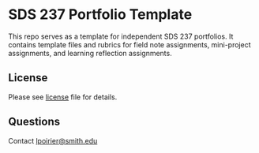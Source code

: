 # SDS 237 Portfolio Template

This repo serves as a template for independent SDS 237 portfolios. It contains template files and rubrics for field note assignments, mini-project assignments, and learning reflection assignments. 

## License

Please see [license](https://github.com/SDS-237-Data-Ethnography-spring-22/portfolio/blob/main/LICENSE) file for details.

## Questions

Contact [lpoirier@smith.edu](mailto:lpoirier@smith.edu)
